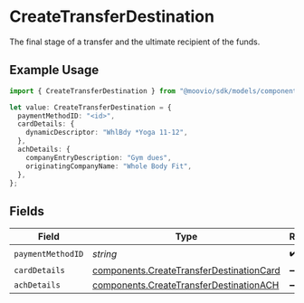 # CreateTransferDestination

The final stage of a transfer and the ultimate recipient of the funds.

## Example Usage

```typescript
import { CreateTransferDestination } from "@moovio/sdk/models/components";

let value: CreateTransferDestination = {
  paymentMethodID: "<id>",
  cardDetails: {
    dynamicDescriptor: "WhlBdy *Yoga 11-12",
  },
  achDetails: {
    companyEntryDescription: "Gym dues",
    originatingCompanyName: "Whole Body Fit",
  },
};
```

## Fields

| Field                                                                                                | Type                                                                                                 | Required                                                                                             | Description                                                                                          |
| ---------------------------------------------------------------------------------------------------- | ---------------------------------------------------------------------------------------------------- | ---------------------------------------------------------------------------------------------------- | ---------------------------------------------------------------------------------------------------- |
| `paymentMethodID`                                                                                    | *string*                                                                                             | :heavy_check_mark:                                                                                   | N/A                                                                                                  |
| `cardDetails`                                                                                        | [components.CreateTransferDestinationCard](../../models/components/createtransferdestinationcard.md) | :heavy_minus_sign:                                                                                   | N/A                                                                                                  |
| `achDetails`                                                                                         | [components.CreateTransferDestinationACH](../../models/components/createtransferdestinationach.md)   | :heavy_minus_sign:                                                                                   | N/A                                                                                                  |